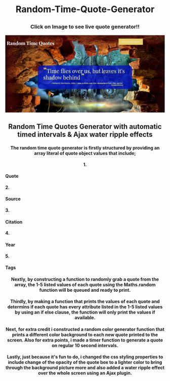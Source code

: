 
 <h1><b><p align="center">Random-Time-Quote-Generator</p></b></h1>


 <h3><b><p align="center">Click on Image to see live quote generator!!</p></b></h3>
<a target="_blank" href=https://randomtimequotegenerator.sarahshelley.x10host.com/><img src="https://github.com/sargef/Random-Time-Quote-Generator/blob/master/images/randomquote.JPG"></a>

<h2><b><p align="center">Random Time Quotes Generator with automatic timed intervals & Ajax water ripple effects</p></b></h2>
<h4><p align="center">
The random time quote generator is firstly structured by providing an array literal of quote object values that include;
</p></h4>
<p align="center">
<b>1.</b> <h4>Quote</h4>
<b>2.</b> <h4>Source</h4>
<b>3.</b> <h4>Citation</h4>
<b>4.</b> <h4>Year</h4>
<b>5.</b> <h4>Tags</h4>
</p>
<h4><p align="center">
Nextly, by constructing a function to randomly grab a quote from the array, the 1-5 listed values of each quote using the Maths.random function will be queued and ready to print.</p></h4>
<h4><p align="center">
Thirdly, by making a function that prints the values of each quote and determins if each quote has every attribute listed in the 1-5 listed values by using an if else clause, the function will only print the values if available.</p></h4>
<h4><p align="center">
Next, for extra credit i constructed a random color generator function that prints a different color background to each new quote printed to the screen. Also for extra points, i made a timer function to generate a quote on regular 10 second intervals.</p></h4>
<h4><p align="center">
Lastly, just because it's fun to do, i changed the css styling properties to include change of the opacity of the quote box to a lighter color to bring through the background picture more and also added a water ripple effect over the whole screen using an Ajax plugin.
</p></h4>

